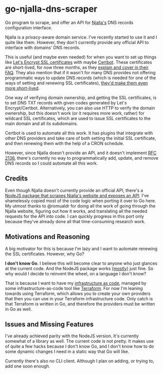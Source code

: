 # go-njalla-dns-scraper

Go program to scrape, and offer an API for [Njalla's][0] DNS records
configuration interface.

Njalla is a privacy-aware domain service. I've recently started to use it and
I quite like them. However, they don't currently provide any official API to
interface with domains' DNS records.

This is useful (and maybe even needed) for when you want to set up things like
[Let's Encrypt SSL certificates][1] with maybe [Certbot][2]. These
certificates are short-lived, for now three months, as they
[explain and cover in their FAQ][3]. They also mention that if it wasn't for
many DNS provides not offering programmatic ways to update DNS records (which
is needed for one of the ways of setting and renewing SSL certificates),
[they'd make them even more short-lived][4].

One way of verifying domain ownership, and getting the SSL certificates, is to
set DNS TXT records with given codes generated by Let's Encrypt/Certbot.
Alternatively, you can also use HTTP to verify the domain ownership, but this
doesn't work (or it requires more work, rather) for wildcard SSL certificates,
which are used to issue SSL certificates to the main domain and all its
subdomains.

Certbot is used to automate all this work. It has plugins that integrate with
other DNS providers and take care of both setting the initial SSL certificate,
and then renewing them with the help of a CRON schedule.

However, since Njalla doesn't provide an API, and it doesn't implement
[RFC 2136][5], there's currently no way to programmatically add, update, and
remove DNS records so I could automate all this work.

## Credits

Even though Njalla doesn't currently provide an official API, there's a
[NodeJS package that scrapes Njalla's website and exposes an API][6]. I've
shamelessly copied most of the code logic when porting it over to Go here.
My utmost thanks to @romualdr for doing all the work of going through the
Njalla website, figuring out how it works, and translating all the needed
requests for the API into code. I can quickly progress in this port only
because they've already done all that time-consuming research work.

## Motivations and Reasoning

A big motivator for this is because I'm lazy and I want to automate renewing
the SSL certificates. However, why Go?

**I don't know Go**. I believe this will become clear to anyone who just
glances at the current code. And the NodeJS package works [(mostly)][7] just
fine. So why would I decide to reinvent the wheel, on a language I don't know?

That is because I want to have my [infrastructure as code][8], managed by
some infrastructure-as-code tool like [Terraform][9]. For now I'm leaning
towards using Terraform, which allows you to create your own providers that
then you can use in your Terraform infrastructure code. Only catch is that
Terraform is written in Go, and therefore the providers must be written in Go
as well.

## Issues and Missing Features

I've already achieved parity with the NodeJS version. It's currently somewhat
of a library as well. The current code is not pretty. It makes use of quite a
few hacks because I don't know Go, and I don't know how to do some dynamic
changes I need in a static way that Go will like.

Currently there's also no CLI client. Although I plan on adding, or trying to,
add one soon enough.

[0]: https://njal.la/
[1]: https://letsencrypt.org/
[2]: https://certbot.eff.org/
[3]: https://letsencrypt.org/docs/faq/#what-is-the-lifetime-for-let-s-encrypt-certificates-for-how-long-are-they-valid
[4]: https://letsencrypt.org/2015/11/09/why-90-days.html
[5]: https://certbot-dns-rfc2136.readthedocs.io/en/stable/
[6]: https://github.com/romualdr/node-njalla-dns
[7]: https://github.com/romualdr/node-njalla-dns/pull/2
[8]: https://en.wikipedia.org/wiki/Infrastructure_as_code
[9]: https://www.terraform.io/
